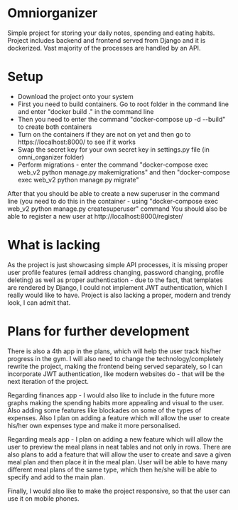 # Omniorganizer

Simple project for storing your daily notes, spending and eating habits. Project includes backend and frontend served from Django and it is dockerized. Vast majority of the processes are handled by an API. 

# Setup
* Download the project onto your system
* First you need to build containers. Go to root folder in the command line and enter "docker build ." in the command line
* Then you need to enter the command "docker-compose up -d --build" to create both containers
* Turn on the containers if they are not on yet and then go to https://localhost:8000/ to see if it works
* Swap the secret key for your own secret key in settings.py file (in omni_organizer folder)
* Perform migrations - enter the command "docker-compose exec web_v2 python manage.py makemigrations" and then "docker-compose exec web_v2 python manage.py migrate"


After that you should be able to create a new superuser in the command line (you need to do this in the container - using "docker-compose exec web_v2 python manage.py createsuperuser" command
You should also be able to register a new user at http://localhost:8000/register/

# What is lacking
As the project is just showcasing simple API processes, it is missing proper user profile features (email address changing, password changing, profile deleting) as well as proper authentication - due to the fact, that templates are rendered by Django, I could not implement JWT authentication, which I really would like to have. Project is also lacking a proper, modern and trendy look, I can admit that. 

# Plans for further development
There is also a 4th app in the plans, which will help the user track his/her progress in the gym. I will also need to change the technology/completely rewrite the project, making the frontend being served separately, so I can incorporate JWT authentication, like modern websites do - that will be the next iteration of the project.

Regarding finances app - I would also like to include in the future more graphs making the spending habits more appealing and visual to the user. Also adding some features like blockades on some of the types of expenses. Also I plan on adding a feature which will allow the user to create his/her own expenses type and make it more personalised.

Regarding meals app - I plan on adding a new feature which will allow the user to preview the meal plans in neat tables and not only in rows. There are also plans to add a feature that will allow the user to create and save a given meal plan and then place it in the meal plan. User will be able to have many different meal plans of the same type, which then he/she will be able to specify and add to the main plan. 

Finally, I would also like to make the project responsive, so that the user can use it on mobile phones. 
